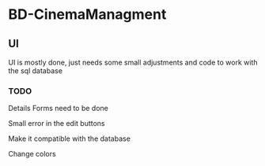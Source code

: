 # BD-CinemaManagment

## UI
UI is mostly done, just needs some small adjustments and code to work with the sql database

### TODO
Details Forms need to be done

Small error in the edit buttons

Make it compatible with the database

Change colors
